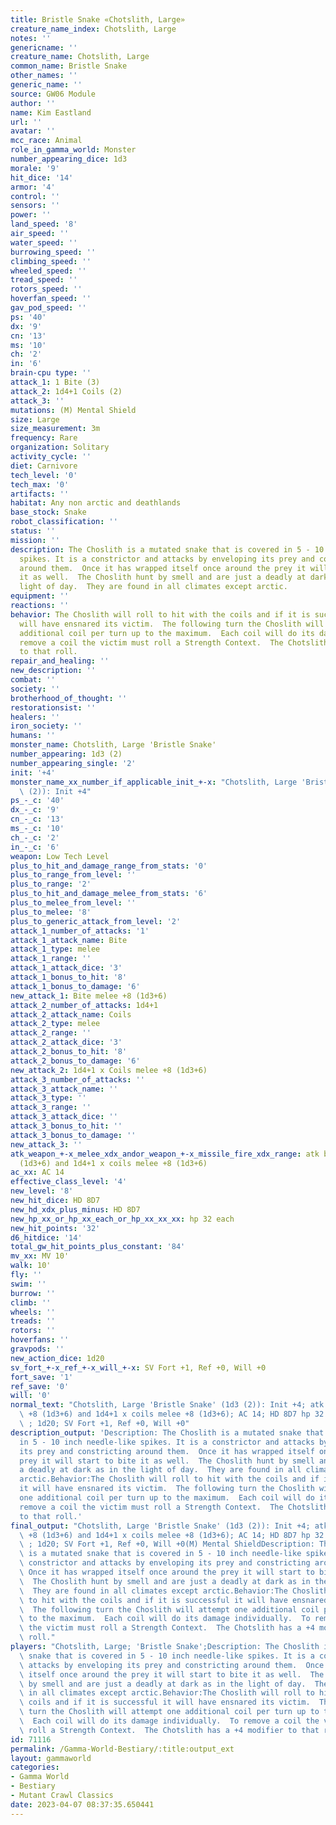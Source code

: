 ```yaml
---
title: Bristle Snake «Chotslith, Large»
creature_name_index: Chotslith, Large
notes: ''
genericname: ''
creature_name: Chotslith, Large
common_name: Bristle Snake
other_names: ''
generic_name: ''
source: GW06 Module
author: ''
name: Kim Eastland
url: ''
avatar: ''
mcc_race: Animal
role_in_gamma_world: Monster
number_appearing_dice: 1d3
morale: '9'
hit_dice: '14'
armor: '4'
control: ''
sensors: ''
power: ''
land_speed: '8'
air_speed: ''
water_speed: ''
burrowing_speed: ''
climbing_speed: ''
wheeled_speed: ''
tread_speed: ''
rotors_speed: ''
hoverfan_speed: ''
gav_pod_speed: ''
ps: '40'
dx: '9'
cn: '13'
ms: '10'
ch: '2'
in: '6'
brain-cpu type: ''
attack_1: 1 Bite (3)
attack_2: 1d4+1 Coils (2)
attack_3: ''
mutations: (M) Mental Shield
size: Large
size_measurement: 3m
frequency: Rare
organization: Solitary
activity_cycle: ''
diet: Carnivore
tech_level: '0'
tech_max: '0'
artifacts: ''
habitat: Any non arctic and deathlands
base_stock: Snake
robot_classification: ''
status: ''
mission: ''
description: The Choslith is a mutated snake that is covered in 5 - 10 inch needle-like
  spikes. It is a constrictor and attacks by enveloping its prey and constricting
  around them.  Once it has wrapped itself once around the prey it will start to bite
  it as well.  The Choslith hunt by smell and are just a deadly at dark as in the
  light of day.  They are found in all climates except arctic.
equipment: ''
reactions: ''
behavior: The Choslith will roll to hit with the coils and if it is successful it
  will have ensnared its victim.  The following turn the Choslith will attempt one
  additional coil per turn up to the maximum.  Each coil will do its damage individually.  To
  remove a coil the victim must roll a Strength Context.  The Chotslith has a +4 modifier
  to that roll.
repair_and_healing: ''
new_description: ''
combat: ''
society: ''
brotherhood_of_thought: ''
restorationsist: ''
healers: ''
iron_society: ''
humans: ''
monster_name: Chotslith, Large 'Bristle Snake'
number_appearing: 1d3 (2)
number_appearing_single: '2'
init: '+4'
monster_name_xx_number_if_applicable_init_+-x: "Chotslith, Large 'Bristle Snake' (1d3\
  \ (2)): Init +4"
ps_-_c: '40'
dx_-_c: '9'
cn_-_c: '13'
ms_-_c: '10'
ch_-_c: '2'
in_-_c: '6'
weapon: Low Tech Level
plus_to_hit_and_damage_range_from_stats: '0'
plus_to_range_from_level: ''
plus_to_range: '2'
plus_to_hit_and_damage_melee_from_stats: '6'
plus_to_melee_from_level: ''
plus_to_melee: '8'
plus_to_generic_attack_from_level: '2'
attack_1_number_of_attacks: '1'
attack_1_attack_name: Bite
attack_1_type: melee
attack_1_range: ''
attack_1_attack_dice: '3'
attack_1_bonus_to_hit: '8'
attack_1_bonus_to_damage: '6'
new_attack_1: Bite melee +8 (1d3+6)
attack_2_number_of_attacks: 1d4+1
attack_2_attack_name: Coils
attack_2_type: melee
attack_2_range: ''
attack_2_attack_dice: '3'
attack_2_bonus_to_hit: '8'
attack_2_bonus_to_damage: '6'
new_attack_2: 1d4+1 x Coils melee +8 (1d3+6)
attack_3_number_of_attacks: ''
attack_3_attack_name: ''
attack_3_type: ''
attack_3_range: ''
attack_3_attack_dice: ''
attack_3_bonus_to_hit: ''
attack_3_bonus_to_damage: ''
new_attack_3: ''
atk_weapon_+-x_melee_xdx_andor_weapon_+-x_missile_fire_xdx_range: atk bite melee +8
  (1d3+6) and 1d4+1 x coils melee +8 (1d3+6)
ac_xx: AC 14
effective_class_level: '4'
new_level: '8'
new_hit_dice: HD 8D7
new_hd_xdx_plus_minus: HD 8D7
new_hp_xx_or_hp_xx_each_or_hp_xx_xx_xx: hp 32 each
new_hit_points: '32'
d6_hitdice: '14'
total_gw_hit_points_plus_constant: '84'
mv_xx: MV 10'
walk: 10'
fly: ''
swim: ''
burrow: ''
climb: ''
wheels: ''
treads: ''
rotors: ''
hoverfans: ''
gravpods: ''
new_action_dice: 1d20
sv_fort_+-x_ref_+-x_will_+-x: SV Fort +1, Ref +0, Will +0
fort_save: '1'
ref_save: '0'
will: '0'
normal_text: "Chotslith, Large 'Bristle Snake' (1d3 (2)): Init +4; atk bite melee\
  \ +8 (1d3+6) and 1d4+1 x coils melee +8 (1d3+6); AC 14; HD 8D7 hp 32 each; MV 10'\
  \ ; 1d20; SV Fort +1, Ref +0, Will +0"
description_output: 'Description: The Choslith is a mutated snake that is covered
  in 5 - 10 inch needle-like spikes. It is a constrictor and attacks by enveloping
  its prey and constricting around them.  Once it has wrapped itself once around the
  prey it will start to bite it as well.  The Choslith hunt by smell and are just
  a deadly at dark as in the light of day.  They are found in all climates except
  arctic.Behavior:The Choslith will roll to hit with the coils and if it is successful
  it will have ensnared its victim.  The following turn the Choslith will attempt
  one additional coil per turn up to the maximum.  Each coil will do its damage individually.  To
  remove a coil the victim must roll a Strength Context.  The Chotslith has a +4 modifier
  to that roll.'
final_output: "Chotslith, Large 'Bristle Snake' (1d3 (2)): Init +4; atk bite melee\
  \ +8 (1d3+6) and 1d4+1 x coils melee +8 (1d3+6); AC 14; HD 8D7 hp 32 each; MV 10'\
  \ ; 1d20; SV Fort +1, Ref +0, Will +0(M) Mental ShieldDescription: The Choslith\
  \ is a mutated snake that is covered in 5 - 10 inch needle-like spikes. It is a\
  \ constrictor and attacks by enveloping its prey and constricting around them. \
  \ Once it has wrapped itself once around the prey it will start to bite it as well.\
  \  The Choslith hunt by smell and are just a deadly at dark as in the light of day.\
  \  They are found in all climates except arctic.Behavior:The Choslith will roll\
  \ to hit with the coils and if it is successful it will have ensnared its victim.\
  \  The following turn the Choslith will attempt one additional coil per turn up\
  \ to the maximum.  Each coil will do its damage individually.  To remove a coil\
  \ the victim must roll a Strength Context.  The Chotslith has a +4 modifier to that\
  \ roll."
players: "Chotslith, Large; 'Bristle Snake';Description: The Choslith is a mutated\
  \ snake that is covered in 5 - 10 inch needle-like spikes. It is a constrictor and\
  \ attacks by enveloping its prey and constricting around them.  Once it has wrapped\
  \ itself once around the prey it will start to bite it as well.  The Choslith hunt\
  \ by smell and are just a deadly at dark as in the light of day.  They are found\
  \ in all climates except arctic.Behavior:The Choslith will roll to hit with the\
  \ coils and if it is successful it will have ensnared its victim.  The following\
  \ turn the Choslith will attempt one additional coil per turn up to the maximum.\
  \  Each coil will do its damage individually.  To remove a coil the victim must\
  \ roll a Strength Context.  The Chotslith has a +4 modifier to that roll.|"
id: 71116
permalink: /Gamma-World-Bestiary/:title:output_ext
layout: gammaworld
categories:
- Gamma World
- Bestiary
- Mutant Crawl Classics
date: 2023-04-07 08:37:35.650441
---
```

